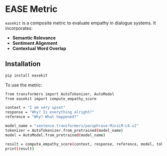 # EASE Metric

`easekit` is a composite metric to evaluate empathy in dialogue systems. It incorporates:

- **Semantic Relevance**
- **Sentiment Alignment**
- **Contextual Word Overlap**

## Installation

```bash
pip install easekit
```

To use the metric:
```bash
from transformers import AutoTokenizer, AutoModel
from easekit import compute_empathy_score

context = "I am very upset"
response = "Why? Is everything alright?"
reference = "Why? What happened?"

model_name = "sentence-transformers/paraphrase-MiniLM-L6-v2"
tokenizer = AutoTokenizer.from_pretrained(model_name)
model = AutoModel.from_pretrained(model_name)

result = compute_empathy_score(context, response, reference, model, tokenizer)
print(result)
